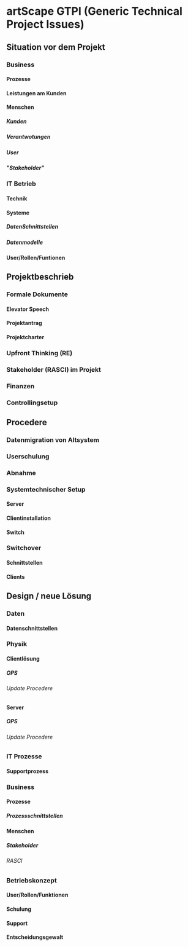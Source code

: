 ﻿# artScape GTPI (Generic Technical Project Issues)
## Situation vor dem Projekt
### Business
#### Prozesse
#### Leistungen am Kunden
#### Menschen
##### Kunden
##### Verantwotungen
##### User
##### "Stakeholder"
### IT Betrieb
#### Technik
#### Systeme
##### DatenSchnittstellen
##### Datenmodelle
#### User/Rollen/Funtionen
## Projektbeschrieb
### Formale Dokumente
#### Elevator Speech
#### Projektantrag
#### Projektcharter
### Upfront Thinking (RE)
### Stakeholder (RASCI) im Projekt
### Finanzen
### Controllingsetup
## Procedere
### Datenmigration von Altsystem
### Userschulung
### Abnahme
### Systemtechnischer Setup
#### Server
#### Clientinstallation
#### Switch
### Switchover
#### Schnittstellen
#### Clients
## Design / neue Lösung
### Daten
#### Datenschnittstellen
### Physik
#### Clientlösung
##### OPS
###### Update Procedere
#### Server
##### OPS
###### Update Procedere
### IT Prozesse
#### Supportprozess
### Business
#### Prozesse
##### Prozessschnittstellen
#### Menschen
##### Stakeholder
###### RASCI
### Betriebskonzept
#### User/Rollen/Funktionen
#### Schulung
#### Support
#### Entscheidungsgewalt

